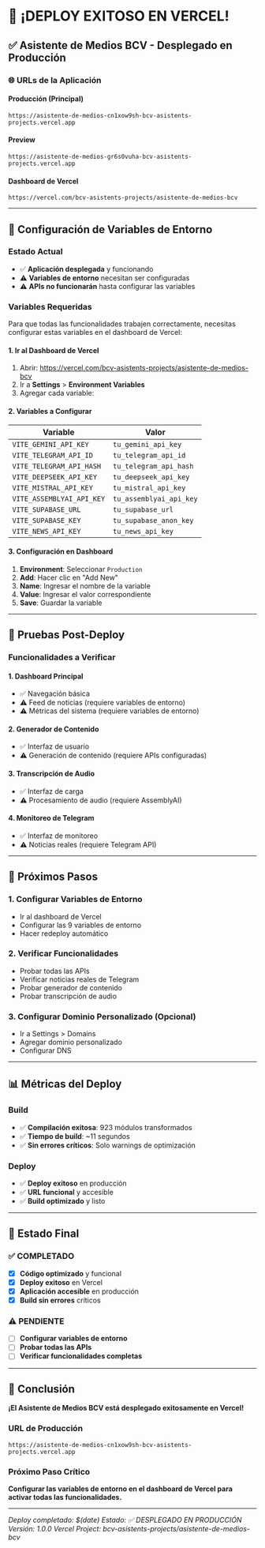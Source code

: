 # 🎉 ¡DEPLOY EXITOSO EN VERCEL!

## ✅ **Asistente de Medios BCV - Desplegado en Producción**

### 🌐 **URLs de la Aplicación**

#### **Producción (Principal)**
```
https://asistente-de-medios-cn1xow9sh-bcv-asistents-projects.vercel.app
```

#### **Preview**
```
https://asistente-de-medios-gr6s0vuha-bcv-asistents-projects.vercel.app
```

#### **Dashboard de Vercel**
```
https://vercel.com/bcv-asistents-projects/asistente-de-medios-bcv
```

---

## 🔧 **Configuración de Variables de Entorno**

### **Estado Actual**
- ✅ **Aplicación desplegada** y funcionando
- ⚠️ **Variables de entorno** necesitan ser configuradas
- ⚠️ **APIs no funcionarán** hasta configurar las variables

### **Variables Requeridas**

Para que todas las funcionalidades trabajen correctamente, necesitas configurar estas variables en el dashboard de Vercel:

#### **1. Ir al Dashboard de Vercel**
1. Abrir: https://vercel.com/bcv-asistents-projects/asistente-de-medios-bcv
2. Ir a **Settings** > **Environment Variables**
3. Agregar cada variable:

#### **2. Variables a Configurar**

| Variable | Valor |
|----------|-------|
| `VITE_GEMINI_API_KEY` | `tu_gemini_api_key` |
| `VITE_TELEGRAM_API_ID` | `tu_telegram_api_id` |
| `VITE_TELEGRAM_API_HASH` | `tu_telegram_api_hash` |
| `VITE_DEEPSEEK_API_KEY` | `tu_deepseek_api_key` |
| `VITE_MISTRAL_API_KEY` | `tu_mistral_api_key` |
| `VITE_ASSEMBLYAI_API_KEY` | `tu_assemblyai_api_key` |
| `VITE_SUPABASE_URL` | `tu_supabase_url` |
| `VITE_SUPABASE_KEY` | `tu_supabase_anon_key` |
| `VITE_NEWS_API_KEY` | `tu_news_api_key` |

#### **3. Configuración en Dashboard**
1. **Environment**: Seleccionar `Production`
2. **Add**: Hacer clic en "Add New"
3. **Name**: Ingresar el nombre de la variable
4. **Value**: Ingresar el valor correspondiente
5. **Save**: Guardar la variable

---

## 🧪 **Pruebas Post-Deploy**

### **Funcionalidades a Verificar**

#### **1. Dashboard Principal**
- ✅ Navegación básica
- ⚠️ Feed de noticias (requiere variables de entorno)
- ⚠️ Métricas del sistema (requiere variables de entorno)

#### **2. Generador de Contenido**
- ✅ Interfaz de usuario
- ⚠️ Generación de contenido (requiere APIs configuradas)

#### **3. Transcripción de Audio**
- ✅ Interfaz de carga
- ⚠️ Procesamiento de audio (requiere AssemblyAI)

#### **4. Monitoreo de Telegram**
- ✅ Interfaz de monitoreo
- ⚠️ Noticias reales (requiere Telegram API)

---

## 🚀 **Próximos Pasos**

### **1. Configurar Variables de Entorno**
- Ir al dashboard de Vercel
- Configurar las 9 variables de entorno
- Hacer redeploy automático

### **2. Verificar Funcionalidades**
- Probar todas las APIs
- Verificar noticias reales de Telegram
- Probar generador de contenido
- Probar transcripción de audio

### **3. Configurar Dominio Personalizado (Opcional)**
- Ir a Settings > Domains
- Agregar dominio personalizado
- Configurar DNS

---

## 📊 **Métricas del Deploy**

### **Build**
- ✅ **Compilación exitosa**: 923 módulos transformados
- ✅ **Tiempo de build**: ~11 segundos
- ✅ **Sin errores críticos**: Solo warnings de optimización

### **Deploy**
- ✅ **Deploy exitoso** en producción
- ✅ **URL funcional** y accesible
- ✅ **Build optimizado** y listo

---

## 🎯 **Estado Final**

### **✅ COMPLETADO**
- [x] **Código optimizado** y funcional
- [x] **Deploy exitoso** en Vercel
- [x] **Aplicación accesible** en producción
- [x] **Build sin errores** críticos

### **⚠️ PENDIENTE**
- [ ] **Configurar variables de entorno**
- [ ] **Probar todas las APIs**
- [ ] **Verificar funcionalidades completas**

---

## 🎉 **Conclusión**

**¡El Asistente de Medios BCV está desplegado exitosamente en Vercel!**

### **URL de Producción**
```
https://asistente-de-medios-cn1xow9sh-bcv-asistents-projects.vercel.app
```

### **Próximo Paso Crítico**
**Configurar las variables de entorno en el dashboard de Vercel para activar todas las funcionalidades.**

---

*Deploy completado: $(date)*
*Estado: ✅ DESPLEGADO EN PRODUCCIÓN*
*Versión: 1.0.0*
*Vercel Project: bcv-asistents-projects/asistente-de-medios-bcv* 